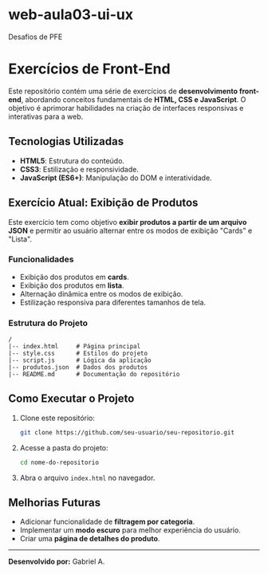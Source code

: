 # web-aula03-ui-ux
Desafios de PFE

# Exercícios de Front-End

Este repositório contém uma série de exercícios de **desenvolvimento front-end**, abordando conceitos fundamentais de **HTML, CSS e JavaScript**. O objetivo é aprimorar habilidades na criação de interfaces responsivas e interativas para a web.

## Tecnologias Utilizadas
- **HTML5**: Estrutura do conteúdo.
- **CSS3**: Estilização e responsividade.
- **JavaScript (ES6+)**: Manipulação do DOM e interatividade.

## Exercício Atual: Exibição de Produtos

Este exercício tem como objetivo **exibir produtos a partir de um arquivo JSON** e permitir ao usuário alternar entre os modos de exibição "Cards" e "Lista".

### Funcionalidades
- Exibição dos produtos em **cards**.
- Exibição dos produtos em **lista**.
- Alternação dinâmica entre os modos de exibição.
- Estilização responsiva para diferentes tamanhos de tela.

### Estrutura do Projeto
```
/
|-- index.html     # Página principal
|-- style.css      # Estilos do projeto
|-- script.js      # Lógica da aplicação
|-- produtos.json  # Dados dos produtos
|-- README.md      # Documentação do repositório
```

## Como Executar o Projeto
1. Clone este repositório:
   ```bash
   git clone https://github.com/seu-usuario/seu-repositorio.git
   ```
2. Acesse a pasta do projeto:
   ```bash
   cd nome-do-repositorio
   ```
3. Abra o arquivo `index.html` no navegador.

## Melhorias Futuras
- Adicionar funcionalidade de **filtragem por categoria**.
- Implementar um **modo escuro** para melhor experiência do usuário.
- Criar uma **página de detalhes do produto**.

---
**Desenvolvido por:** Gabriel A.


